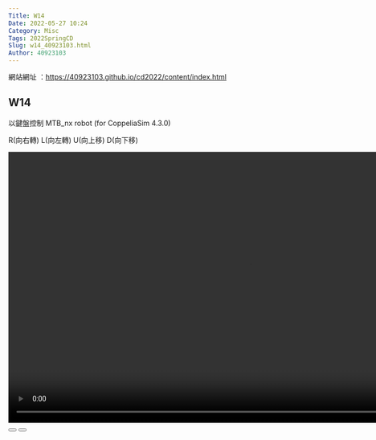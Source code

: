 ```yaml
---
Title: W14
Date: 2022-05-27 10:24
Category: Misc
Tags: 2022SpringCD
Slug: w14_40923103.html
Author: 40923103
---
```



<!-- PELICAN_END_SUMMARY -->

網站網址 ：https://40923103.github.io/cd2022/content/index.html 

W14
----
以鍵盤控制 MTB_nx robot (for CoppeliaSim 4.3.0)

R(向右轉) L(向左轉) U(向上移) D(向下移)
<link rel="stylesheet" type="text/css" href="./../cmsimde/static/winkPlayer.css"></p>
<script type="text/javascript" src="./../cmsimde/static/winkPlayer.js"></script><script>
<script>
var winkVideoData = {
dataVersion: 1,
frameRate: 20,
buttonFrameLength: 10,
buttonFrameOffset: 5,
frameStops: {
},
};
</script>
<div class="winkVideoContainerClass"><video width="960" height="540" class="winkVideoClass" data-dirname="/static" data-varname="winkVideoData">
<source src="https://40923103.github.io/cd2022/downloads/w14%E8%BB%B8%E5%BD%B1%E7%89%87.mp4" type="video/mp4" /></video>
<div class="winkVideoOverlayClass"></div>
<div class="winkVideoControlBarClass"><button class="winkVideoControlBarPlayButtonClass"></button> <button class="winkVideoControlBarPauseButtonClass"></button>
<div class="winkVideoControlBarProgressLeftClass"></div>
<div class="winkVideoControlBarProgressEmptyMiddleClass"></div>
<div class="winkVideoControlBarProgressRightClass"></div>
<div class="winkVideoControlBarProgressFilledMiddleClass"></div>
<div class="winkVideoControlBarProgressThumbClass"></div>
</div>
<div class="winkVideoPlayOverlayClass"></div>
</div>

